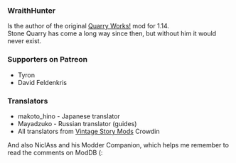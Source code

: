 ### WraithHunter
Is the author of the original [Quarry Works!](https://mods.vintagestory.at/show/mod/44) mod for 1.14.<br/>
Stone Quarry has come a long way since then, but without him it would never exist.

### Supporters on Patreon
- Tyron
- David Feldenkris

### Translators
- makoto_hino - Japanese translator
- Mayadzuko - Russian translator (guides)
- All translators from [Vintage Story Mods](https://crowdin.com/project/vintage-story-mods) Crowdin

And also NiclAss and his Modder Companion, which helps me remember to read the comments on ModDB (:
